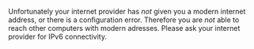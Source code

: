 Unfortunately your internet provider has *not* given you a modern internet address, or there is a configuration error. Therefore you are *not* able to reach other computers with modern adresses. Please ask your internet provider for IPv6 connectivity.
